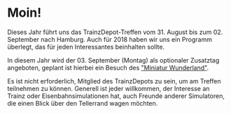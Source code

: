 <h1 class="headline">Moin!</h1>
<p class="first-letter-highlight">Dieses Jahr f&uuml;hrt uns das TrainzDepot-Treffen vom 31. August bis zum 02. September nach Hamburg. Auch f&uuml;r 2018 haben wir uns ein Programm &uuml;berlegt, das f&uuml;r jeden Interessantes beinhalten sollte.</p>

<p>In diesem Jahr wird der 03. September (Montag) als optionaler Zusatztag angeboten, geplant ist hierbei ein Besuch des <a href="https://www.miniatur-wunderland.de/" title="Miniatur Wunderland" target="_blank">"Miniatur Wunderland"</a>.</p>

<p>Es ist nicht erforderlich, Mitglied des TrainzDepots zu sein, um am Treffen teilnehmen zu können. Generell ist jeder willkommen, der Interesse an Trainz oder Eisenbahnsimulationen hat, auch Freunde anderer Simulatoren, die einen Blick über den Tellerrand wagen möchten.
</p>

